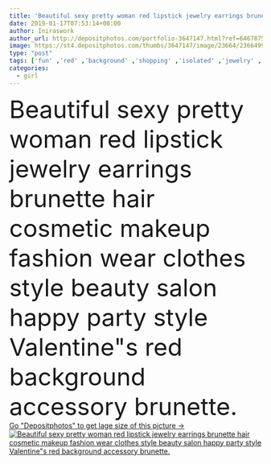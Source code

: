 ```yaml
---
title: 'Beautiful sexy pretty woman red lipstick jewelry earrings brunette hair cosmetic makeup fashion wear clothes style beauty salon happy party style Valentine"s red background accessory brunette.'
date: 2019-01-17T07:53:14+00:00
author: Iniraswork
author_url: http://depositphotos.com/portfolio-3647147.html?ref=64678756
image: https://st4.depositphotos.com/thumbs/3647147/image/23664/236649952/api_thumb_450.jpg?forcejpeg=true
type: "post"
tags: ['fun' ,'red' ,'background' ,'shopping' ,'isolated' ,'jewelry' ,'beautiful' ,'birthday' ,'celebration' ,'christmas' ,'happy' ,'present' ,'sale' ,'surprise' ,'person' ,'celebrate' ,'party' ,'girl' ,'female' ,'young' ,'people' ,'beauty' ,'model' ,'portrait' ,'caucasian' ,'smile' ,'brunette' ,'style' ,'card' ,'fashion' ,'accessory' ,'december' ,'winter' ,'elegant' ,'glamour' ,'woman' ,'cosmetic' ,'makeup' ,'eve' ,'lady' ,'collection' ,'vogue' ,'dress' ,'wear' ,'catalog' ,'trend' ,'red background' ,'dress code' ]
categories: 
  - girl
---
```

<div aling="center">
            <font size="60"> Beautiful sexy pretty woman red lipstick jewelry earrings brunette hair cosmetic makeup fashion wear clothes style beauty salon happy party style Valentine"s red background accessory brunette.</font>   
</div>
<div>
    <a href='https://depositphotos.com/236649952/stock-photo-beautiful-sexy-pretty-woman-red.html?ref=64678756' target=_blank > Go "Depositphotos" to get lage size of this picture ->
        <img href='https://depositphotos.com/236649952/stock-photo-beautiful-sexy-pretty-woman-red.html?ref=64678756' src='https://st4.depositphotos.com/3647147/23664/i/950/depositphotos_236649952-stock-photo-beautiful-sexy-pretty-woman-red.jpg?forcejpeg=true' alt='Beautiful sexy pretty woman red lipstick jewelry earrings brunette hair cosmetic makeup fashion wear clothes style beauty salon happy party style Valentine"s red background accessory brunette.' >
    </a>
</div>
